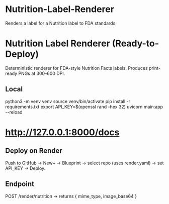 # Nutrition-Label-Renderer
Renders a label for a Nutrition label to FDA standards
# Nutrition Label Renderer (Ready-to-Deploy)

Deterministic renderer for FDA-style Nutrition Facts labels. Produces print-ready PNGs at 300–600 DPI.

## Local
python3 -m venv venv
source venv/bin/activate
pip install -r requirements.txt
export API_KEY=$(openssl rand -hex 32)
uvicorn main:app --reload
# http://127.0.0.1:8000/docs

## Deploy on Render
Push to GitHub → New+ → Blueprint → select repo (uses render.yaml) → set API_KEY → Deploy.

## Endpoint
POST /render/nutrition  → returns { mime_type, image_base64 }
